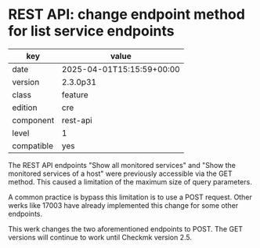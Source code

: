 [//]: # (werk v2)
# REST API: change endpoint method for list service endpoints

key        | value
---------- | ---
date       | 2025-04-01T15:15:59+00:00
version    | 2.3.0p31
class      | feature
edition    | cre
component  | rest-api
level      | 1
compatible | yes

The REST API endpoints "Show all monitored services" and
"Show the monitored services of a host" were previously accessible via the GET
method. This caused a limitation of the maximum size of query parameters.

A common practice is bypass this limitation is to use a POST request. Other
werks like 17003 have already implemented this change for some other endpoints.

This werk changes the two aforementioned endpoints to POST.
The GET versions will continue to work until Checkmk version 2.5.
